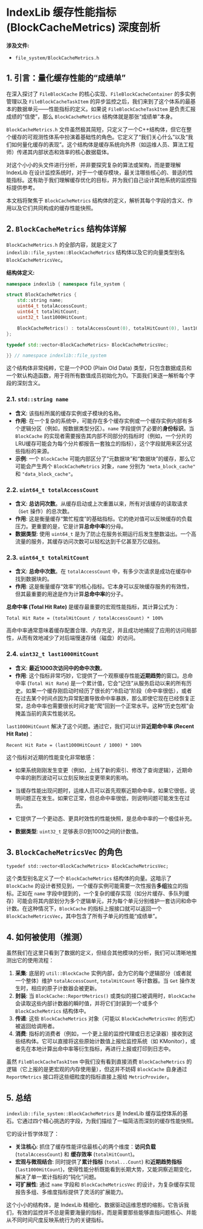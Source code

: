 
# IndexLib 缓存性能指标 (BlockCacheMetrics) 深度剖析

**涉及文件:**
* `file_system/BlockCacheMetrics.h`

## 1. 引言：量化缓存性能的“成绩单”

在深入探讨了 `FileBlockCache` 的核心实现、`FileBlockCacheContainer` 的多实例管理以及 `FileBlockCacheTaskItem` 的异步监控之后，我们来到了这个体系的最基本的数据单元——性能指标的定义。如果说 `FileBlockCacheTaskItem` 是负责汇报成绩的“信使”，那么 `BlockCacheMetrics` 结构体就是那张“成绩单”本身。

`BlockCacheMetrics.h` 文件虽然极其简短，只定义了一个C++结构体，但它在整个缓存的可观测性体系中扮演着基础性的角色。它定义了“我们关心什么”以及“我们如何量化缓存的表现”。这个结构体是缓存系统向外界（如运维人员、算法工程师）传递其内部状态和效率的核心数据载体。

对这个小小的头文件进行分析，并非要探究复杂的算法或架构，而是要理解 IndexLib 在设计监控系统时，对于一个缓存模块，最关注哪些核心的、普适的性能指标。这有助于我们理解缓存优化的目标，并为我们自己设计其他系统的监控指标提供参考。

本文档将聚焦于 `BlockCacheMetrics` 结构体的定义，解析其每个字段的含义、作用以及它们共同构成的缓存性能快照。

## 2. `BlockCacheMetrics` 结构体详解

`BlockCacheMetrics.h` 的全部内容，就是定义了 `indexlib::file_system::BlockCacheMetrics` 结构体以及它的向量类型别名 `BlockCacheMetricsVec`。

**结构体定义:**
```cpp
namespace indexlib { namespace file_system {

struct BlockCacheMetrics {
    std::string name;
    uint64_t totalAccessCount;
    uint64_t totalHitCount;
    uint32_t last1000HitCount;

    BlockCacheMetrics() : totalAccessCount(0), totalHitCount(0), last1000HitCount(0) {}
};

typedef std::vector<BlockCacheMetrics> BlockCacheMetricsVec;

}} // namespace indexlib::file_system
```

这个结构体非常纯粹，它是一个POD (Plain Old Data) 类型，只包含数据成员和一个默认构造函数，用于将所有数值成员初始化为0。下面我们来逐一解析每个字段的深刻含义。

### 2.1. `std::string name`

*   **含义**: 该指标所属的缓存实例或子模块的名称。
*   **作用**: 在一个复杂的系统中，可能存在多个缓存实例或一个缓存实例内部有多个逻辑分区（例如，按数据类型分区）。`name` 字段提供了必要的**身份标识**。当 `BlockCache` 的实现者需要报告其内部不同部分的指标时（例如，一个分片的LRU缓存可能会为每个分片都报告一套独立的指标），这个字段就用来区分这些指标的来源。
*   **示例**: 一个 `BlockCache` 可能内部区分了“元数据块”和“数据块”的缓存，那么它可能会产生两个 `BlockCacheMetrics` 对象，`name` 分别为 `"meta_block_cache"` 和 `"data_block_cache"`。

### 2.2. `uint64_t totalAccessCount`

*   **含义**: **总访问次数**。从缓存启动或上次重置以来，所有对该缓存的读取请求（`Get` 操作）的总次数。
*   **作用**: 这是衡量缓存“繁忙程度”的基础指标。它的绝对值可以反映缓存的负载压力。更重要的是，它是计算**总命中率**的分母。
*   **数据类型**: 使用 `uint64_t` 是为了防止在服务长期运行后发生整数溢出。一个高流量的服务，其缓存访问次数可以轻松达到千亿甚至万亿级别。

### 2.3. `uint64_t totalHitCount`

*   **含义**: **总命中次数**。在 `totalAccessCount` 中，有多少次请求是成功在缓存中找到数据块的。
*   **作用**: 这是衡量缓存“效率”的核心指标。它本身可以反映缓存服务的有效性，但其最重要的用途是作为计算**总命中率**的分子。

**总命中率 (Total Hit Rate)** 是缓存最重要的宏观性能指标，其计算公式为：

`Total Hit Rate = (totalHitCount / totalAccessCount) * 100%`

高命中率通常意味着缓存配置合理、内存充足，并且成功地捕捉了应用的访问局部性，从而有效地减少了对后端慢速存储（磁盘）的访问。

### 2.4. `uint32_t last1000HitCount`

*   **含义**: **最近1000次访问中的命中次数**。
*   **作用**: 这个指标非常巧妙，它提供了一个观察缓存性能**近期趋势**的窗口。总命中率 (`Total Hit Rate`) 是一个累计值，它会“记住”从服务启动以来的所有历史。如果一个缓存刚启动时经历了很长的“冷启动”阶段（命中率很低），或者在过去某个时间点因为异常配置导致命中率暴跌，那么即使它现在已经恢复正常，总命中率也需要很长时间才能“爬”回到一个正常水平。这种“历史包袱”会掩盖当前的真实性能状况。

`last1000HitCount` 解决了这个问题。通过它，我们可以计算**近期命中率 (Recent Hit Rate)**：

`Recent Hit Rate = (last1000HitCount / 1000) * 100%`

这个指标对近期的性能变化非常敏感：
*   如果系统刚刚发生变更（例如，上线了新的索引、修改了查询逻辑），近期命中率的剧烈波动可以立刻反映出变更带来的影响。
*   当缓存性能出现问题时，运维人员可以首先观察近期命中率，如果它很低，说明问题正在发生。如果它正常，但总命中率很低，则说明问题可能发生在过去。
*   它提供了一个更动态、更具时效性的性能快照，是总命中率的一个极佳补充。

*   **数据类型**: `uint32_t` 足够表示0到1000之间的计数值。

## 3. `BlockCacheMetricsVec` 的角色

`typedef std::vector<BlockCacheMetrics> BlockCacheMetricsVec;`

这个类型别名定义了一个 `BlockCacheMetrics` 结构体的向量。这暗示了 `BlockCache` 的设计者预见到，一个缓存实例可能需要一次性报告**多组**独立的指标。正如在 `name` 字段中提到的，一个复杂的缓存实现（如分片缓存、多队列缓存）可能会将其内部划分为多个逻辑单元，并为每个单元分别维护一套访问和命中计数。在这种情况下，`BlockCache` 的指标上报接口就可以返回一个 `BlockCacheMetricsVec`，其中包含了所有子单元的性能“成绩单”。

## 4. 如何被使用（推测）

虽然我们在这里只看到了数据的定义，但结合其他模块的分析，我们可以清晰地推测出它的使用流程：

1.  **采集**: 底层的 `util::BlockCache` 实例内部，会为它的每个逻辑部分（或者就一个整体）维护 `totalAccessCount`, `totalHitCount` 等计数器。当 `Get` 操作发生时，相应的原子计数器会被更新。
2.  **封装**: 当 `BlockCache::ReportMetrics()` 或类似的接口被调用时，`BlockCache` 会读取这些内部计数器的瞬时值，并将它们封装到一个或多个 `BlockCacheMetrics` 结构体中。
3.  **传递**: 这些 `BlockCacheMetrics` 对象（可能以 `BlockCacheMetricsVec` 的形式）被返回给调用者。
4.  **消费**: 指标的消费者（例如，一个更上层的监控代理或日志记录器）接收到这些结构体。它可以直接将这些原始计数值上报给监控系统（如 KMonitor），或者先在本地计算出命中率等衍生指标，再进行上报或打印到日志中。

虽然 `FileBlockCacheTaskItem` 中我们没有看到直接消费 `BlockCacheMetrics` 的逻辑（它上报的是更宏观的内存使用量），但这并不妨碍 `BlockCache` 自身通过 `ReportMetrics` 接口将这些细粒度的指标直接上报给 `MetricProvider`。

## 5. 总结

`indexlib::file_system::BlockCacheMetrics` 是 IndexLib 缓存监控体系的基石。它通过四个精心挑选的字段，为我们描绘了一幅简洁而深刻的缓存性能快照。

它的设计哲学体现了：

*   **关注核心**: 抓住了缓存性能评估最核心的两个维度：**访问负载** (`totalAccessCount`) 和 **缓存效率** (`totalHitCount`)。
*   **宏观与微观结合**: 同时提供了**累计指标** (`total...Count`) 和**近期趋势指标** (`last1000HitCount`)，使得性能分析既能看到长期大势，又能洞察近期变化，解决了单一累计指标的“钝化”问题。
*   **可扩展性**: 通过 `name` 字段和 `BlockCacheMetricsVec` 的设计，为复杂缓存实现报告多组、多维度指标提供了灵活的扩展能力。

这个小小的结构体，是 IndexLib 精细化、数据驱动运维思想的缩影。它告诉我们，有效的监控并不总是需要海量的指标，而是需要那些能够直指问题核心、并能从不同时间尺度反映系统行为的关键指标。

